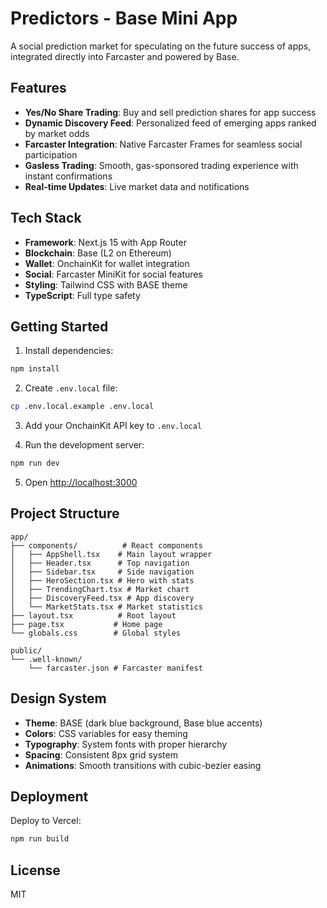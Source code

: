 # Predictors - Base Mini App

A social prediction market for speculating on the future success of apps, integrated directly into Farcaster and powered by Base.

## Features

- **Yes/No Share Trading**: Buy and sell prediction shares for app success
- **Dynamic Discovery Feed**: Personalized feed of emerging apps ranked by market odds
- **Farcaster Integration**: Native Farcaster Frames for seamless social participation
- **Gasless Trading**: Smooth, gas-sponsored trading experience with instant confirmations
- **Real-time Updates**: Live market data and notifications

## Tech Stack

- **Framework**: Next.js 15 with App Router
- **Blockchain**: Base (L2 on Ethereum)
- **Wallet**: OnchainKit for wallet integration
- **Social**: Farcaster MiniKit for social features
- **Styling**: Tailwind CSS with BASE theme
- **TypeScript**: Full type safety

## Getting Started

1. Install dependencies:
```bash
npm install
```

2. Create `.env.local` file:
```bash
cp .env.local.example .env.local
```

3. Add your OnchainKit API key to `.env.local`

4. Run the development server:
```bash
npm run dev
```

5. Open [http://localhost:3000](http://localhost:3000)

## Project Structure

```
app/
├── components/          # React components
│   ├── AppShell.tsx    # Main layout wrapper
│   ├── Header.tsx      # Top navigation
│   ├── Sidebar.tsx     # Side navigation
│   ├── HeroSection.tsx # Hero with stats
│   ├── TrendingChart.tsx # Market chart
│   ├── DiscoveryFeed.tsx # App discovery
│   └── MarketStats.tsx # Market statistics
├── layout.tsx          # Root layout
├── page.tsx           # Home page
└── globals.css        # Global styles

public/
└── .well-known/
    └── farcaster.json # Farcaster manifest
```

## Design System

- **Theme**: BASE (dark blue background, Base blue accents)
- **Colors**: CSS variables for easy theming
- **Typography**: System fonts with proper hierarchy
- **Spacing**: Consistent 8px grid system
- **Animations**: Smooth transitions with cubic-bezier easing

## Deployment

Deploy to Vercel:

```bash
npm run build
```

## License

MIT
